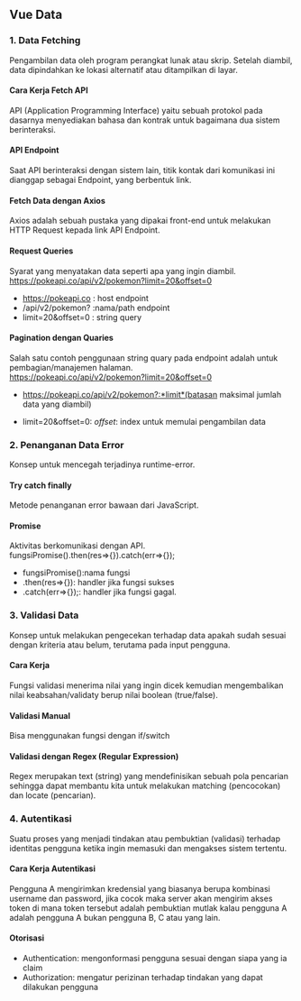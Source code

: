## Vue Data

### 1. Data Fetching
Pengambilan data oleh program perangkat lunak atau skrip. Setelah diambil, data dipindahkan ke lokasi alternatif atau ditampilkan di layar.
#### Cara Kerja Fetch API
API (Application Programming Interface) yaitu sebuah protokol pada dasarnya menyediakan bahasa dan kontrak untuk bagaimana dua sistem berinteraksi.
#### API Endpoint
Saat API berinteraksi dengan sistem lain, titik kontak dari komunikasi ini dianggap sebagai Endpoint, yang berbentuk link.
#### Fetch Data dengan Axios
Axios adalah sebuah pustaka yang dipakai front-end untuk melakukan HTTP Request kepada link API Endpoint. 
#### Request Queries
Syarat yang menyatakan data seperti apa yang ingin diambil. <br>
https://pokeapi.co/api/v2/pokemon?limit=20&offset=0
- https://pokeapi.co : host endpoint
- /api/v2/pokemon? :nama/path endpoint
- limit=20&offset=0 : string query
#### Pagination dengan Quaries
Salah satu contoh penggunaan string quary pada endpoint adalah untuk pembagian/manajemen halaman. <br>
https://pokeapi.co/api/v2/pokemon?limit=20&offset=0
- https://pokeapi.co/api/v2/pokemon?:*limit*(batasan maksimal jumlah data yang diambil)

- limit=20&offset=0: *offset*: index untuk memulai pengambilan data

### 2. Penanganan Data Error
Konsep untuk mencegah terjadinya runtime-error.
#### Try catch finally
Metode penanganan error bawaan dari JavaScript.
#### Promise
Aktivitas berkomunikasi dengan API. <br>
fungsiPromise().then(res=>{}).catch(err=>{});
- fungsiPromise():nama fungsi
- .then(res=>{}): handler jika fungsi sukses
- .catch(err=>{});: handler jika fungsi gagal.

### 3. Validasi Data
Konsep untuk melakukan pengecekan terhadap data apakah sudah sesuai dengan kriteria atau belum, terutama pada input pengguna.
#### Cara Kerja
Fungsi validasi menerima nilai yang ingin dicek kemudian mengembalikan nilai keabsahan/validaty berup nilai boolean (true/false).
#### Validasi Manual
Bisa menggunakan fungsi dengan if/switch
#### Validasi dengan Regex (Regular Expression)
Regex merupakan text (string) yang mendefinisikan sebuah pola pencarian sehingga dapat membantu kita untuk melakukan matching (pencocokan) dan locate (pencarian).




### 4. Autentikasi
Suatu proses yang menjadi tindakan atau pembuktian (validasi) terhadap identitas pengguna ketika ingin memasuki dan mengakses sistem tertentu.
#### Cara Kerja Autentikasi
Pengguna A mengirimkan kredensial yang biasanya berupa kombinasi username dan password, jika cocok maka server akan mengirim akses token di mana token tersebut adalah pembuktian mutlak kalau pengguna A adalah pengguna A bukan pengguna B, C atau yang lain.
#### Otorisasi
- Authentication: mengonformasi pengguna sesuai dengan siapa yang ia claim
- Authorization: mengatur perizinan terhadap tindakan yang dapat dilakukan pengguna

